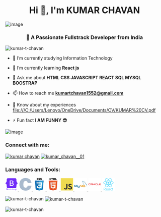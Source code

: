 <h1 align="center">Hi 👋, I'm KUMAR CHAVAN</h1>
<img width="400" height="480" alt="image" src="https://i.pinimg.com/originals/ed/ec/57/edec57b70e496d6310c0ba533909acb2.gif" />
<h3 align="center">🎯 A Passionate Fullstrack Developer from India</h3>



<p align="left"> <img src="https://komarev.com/ghpvc/?username=kumar-t-chavan&label=Profile%20views&color=0e75b6&style=flat" alt="kumar-t-chavan" /> </p>

- 🔭 I’m currently studying Information Technology

- 🌱 I’m currently learning **React js**

- 💬 Ask me about **HTML CSS JAVASCRIPT REACT SQL MYSQL BOOSTRAP**

- 📫 How to reach me **kumartchavan1552@gmail.com**

- 📄 Know about my experiences [file:///C:/Users/Lenovo/OneDrive/Documents/CV/KUMAR%20CV.pdf](file:///C:/Users/Lenovo/OneDrive/Documents/CV/KUMAR%20CV.pdf)

- ⚡ Fun fact **I AM FUNNY 😎**
<img width="500" height="408" alt="image" src="https://user-images.githubusercontent.com/74038190/212749171-b84692a8-2b04-4e3b-93ca-ac14705da224.gif" />
<h3 align="left">Connect with me:</h3>
<p align="left">
<a href="https://linkedin.com/in/kumar chavan" target="blank"><img align="center" src="https://raw.githubusercontent.com/rahuldkjain/github-profile-readme-generator/master/src/images/icons/Social/linked-in-alt.svg" alt="kumar chavan" height="30" width="40" /></a>
  <a href="https://instagram.com/kumar_chavan__01" target="blank"><img align="center" src="https://raw.githubusercontent.com/rahuldkjain/github-profile-readme-generator/master/src/images/icons/Social/instagram.svg" alt="kumar_chavan__01" height="30" width="40" /></a>
</p>

<h3 align="left">Languages and Tools:</h3>
<p align="left"> <a href="https://getbootstrap.com" target="_blank" rel="noreferrer"> <img src="https://raw.githubusercontent.com/devicons/devicon/master/icons/bootstrap/bootstrap-plain-wordmark.svg" alt="bootstrap" width="40" height="40"/> </a> <a href="https://www.cprogramming.com/" target="_blank" rel="noreferrer"> <img src="https://raw.githubusercontent.com/devicons/devicon/master/icons/c/c-original.svg" alt="c" width="40" height="40"/> </a> <a href="https://www.w3schools.com/css/" target="_blank" rel="noreferrer"> <img src="https://raw.githubusercontent.com/devicons/devicon/master/icons/css3/css3-original-wordmark.svg" alt="css3" width="40" height="40"/> </a> <a href="https://www.w3.org/html/" target="_blank" rel="noreferrer"> <img src="https://raw.githubusercontent.com/devicons/devicon/master/icons/html5/html5-original-wordmark.svg" alt="html5" width="40" height="40"/> </a> <a href="https://developer.mozilla.org/en-US/docs/Web/JavaScript" target="_blank" rel="noreferrer"> <img src="https://raw.githubusercontent.com/devicons/devicon/master/icons/javascript/javascript-original.svg" alt="javascript" width="40" height="40"/> </a> <a href="https://www.mysql.com/" target="_blank" rel="noreferrer"> <img src="https://raw.githubusercontent.com/devicons/devicon/master/icons/mysql/mysql-original-wordmark.svg" alt="mysql" width="40" height="40"/> </a> <a href="https://www.oracle.com/" target="_blank" rel="noreferrer"> <img src="https://raw.githubusercontent.com/devicons/devicon/master/icons/oracle/oracle-original.svg" alt="oracle" width="40" height="40"/> </a> <a href="https://reactjs.org/" target="_blank" rel="noreferrer"> <img src="https://raw.githubusercontent.com/devicons/devicon/master/icons/react/react-original-wordmark.svg" alt="react" width="40" height="40"/> </a> </p>

<p><img align="left" src="https://github-readme-stats.vercel.app/api/top-langs?username=kumar-t-chavan&show_icons=true&locale=en&layout=compact" alt="kumar-t-chavan" /></p>

<p>&nbsp;<img align="center" src="https://github-readme-stats.vercel.app/api?username=kumar-t-chavan&show_icons=true&locale=en" alt="kumar-t-chavan" /></p>

<p><img align="center" src="https://github-readme-streak-stats.herokuapp.com/?user=kumar-t-chavan&" alt="kumar-t-chavan" /></p>
